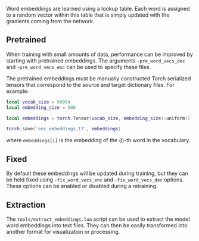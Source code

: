 Word embeddings are learned using a lookup table. Each word is assigned to a random vector within this table that is simply updated with the gradients coming from the network.

## Pretrained

When training with small amounts of data, performance can be improved by starting with pretrained embeddings. The arguments `-pre_word_vecs_dec` and `-pre_word_vecs_enc` can be used to specify these files.

The pretrained embeddings must be manually constructed Torch serialized tensors that correspond to the source and target dictionary files. For example:

```lua
local vocab_size = 50004
local embedding_size = 500

local embeddings = torch.Tensor(vocab_size, embedding_size):uniform()

torch.save('enc_embeddings.t7', embeddings)
```

where `embeddings[i]` is the embedding of the \(i\)-th word in the vocabulary.

## Fixed

By default these embeddings will be updated during training, but they can be held fixed using `-fix_word_vecs_enc` and `-fix_word_vecs_dec` options. These options can be enabled or disabled during a retraining.

## Extraction

The `tools/extract_embeddings.lua` script can be used to extract the model word embeddings into text files. They can then be easily transformed into another format for visualization or processing.
